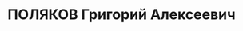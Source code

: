 ---
title: ПОЛЯКОВ Григорий Алексеевич
description: '1898 року народження, м. Ворошиловград, росіянин, освіта початкова,
  член ВКП(б). Проживав: с. Будьоннівка Донецької області, вул. Червона, буд. № 55.
  Голова райвиконкому.

  Заарештований 18 серпня 1937 року. Засуджений виїзною сесією військової колегії
  Верховного Суду СРСР у м. Дніпропетровську до розстрілу з конфіскацією майна. Даних
  про виконання вироку немає.

  Реабілітований у 1957 році.'
---